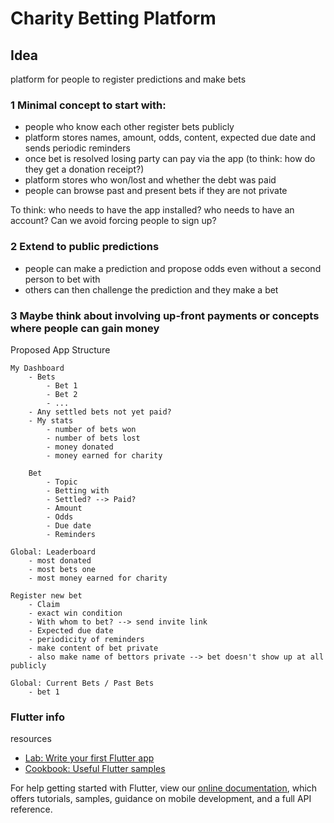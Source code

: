 # Charity Betting Platform

## Idea
platform for people to register predictions and make bets

### 1 Minimal concept to start with:
- people who know each other register bets publicly
- platform stores names, amount, odds, content, expected due date and sends periodic reminders
- once bet is resolved losing party can pay via the app (to think: how do they get a donation receipt?)
- platform stores who won/lost and whether the debt was paid
- people can browse past and present bets if they are not private

To think: who needs to have the app installed? who needs to have an account? Can we avoid forcing people to sign up?

### 2 Extend to public predictions
- people can make a prediction and propose odds even without a second person to bet with
- others can then challenge the prediction and they make a bet

### 3 Maybe think about involving up-front payments or concepts where people can gain money


Proposed App Structure

    My Dashboard
        - Bets
            - Bet 1
            - Bet 2
            - ...
        - Any settled bets not yet paid?
        - My stats
            - number of bets won
            - number of bets lost
            - money donated
            - money earned for charity

        Bet
            - Topic
            - Betting with
            - Settled? --> Paid?
            - Amount
            - Odds
            - Due date
            - Reminders

    Global: Leaderboard
        - most donated
        - most bets one
        - most money earned for charity

    Register new bet
        - Claim
        - exact win condition
        - With whom to bet? --> send invite link
        - Expected due date
        - periodicity of reminders
        - make content of bet private
        - also make name of bettors private --> bet doesn't show up at all publicly

    Global: Current Bets / Past Bets
        - bet 1

### Flutter info

resources

- [Lab: Write your first Flutter app](https://flutter.dev/docs/get-started/codelab)
- [Cookbook: Useful Flutter samples](https://flutter.dev/docs/cookbook)

For help getting started with Flutter, view our
[online documentation](https://flutter.dev/docs), which offers tutorials,
samples, guidance on mobile development, and a full API reference.
